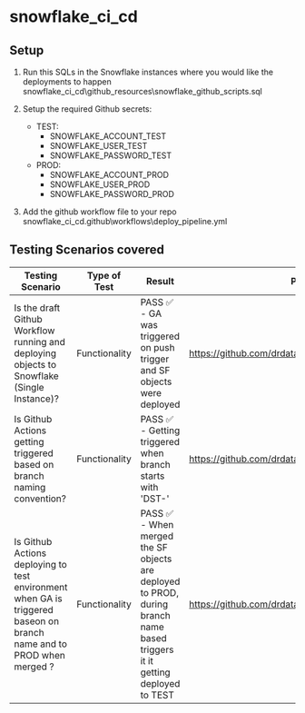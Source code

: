 # snowflake_ci_cd

## Setup

1. Run this SQLs in the Snowflake instances where you would like the deployments to happen snowflake_ci_cd\github_resources\snowflake_github_scripts.sql

2. Setup the required Github secrets:
    - TEST:
        - SNOWFLAKE_ACCOUNT_TEST
        - SNOWFLAKE_USER_TEST
        - SNOWFLAKE_PASSWORD_TEST
    - PROD:
        - SNOWFLAKE_ACCOUNT_PROD
        - SNOWFLAKE_USER_PROD
        - SNOWFLAKE_PASSWORD_PROD

3. Add the github workflow file to your repo snowflake_ci_cd\.github\workflows\deploy_pipeline.yml

## Testing Scenarios covered

| Testing Scenario | Type of Test | Result | PR link |
|----------|----------|----------|----------|
| Is the draft Github Workflow running and deploying objects to Snowflake (Single Instance)?| Functionality | PASS ✅ - GA was triggered on push trigger and SF objects were deployed | https://github.com/drdataSpp/snowflake_ci_cd/pull/4 |
| Is Github Actions getting triggered based on branch naming convention? | Functionality | PASS ✅ - Getting triggered when branch starts with 'DST-' | https://github.com/drdataSpp/snowflake_ci_cd/pull/8 |
| Is Github Actions deploying to test environment when GA is triggered baseon on branch name and to PROD when merged ? | Functionality | PASS ✅ - When merged the SF objects are deployed to PROD, during branch name based triggers it it getting deployed to TEST | https://github.com/drdataSpp/snowflake_ci_cd/pull/12 |


